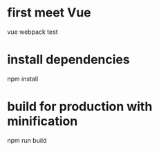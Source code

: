 # first meet Vue
vue webpack test

# install dependencies
npm install

# build for production with minification
npm run build
